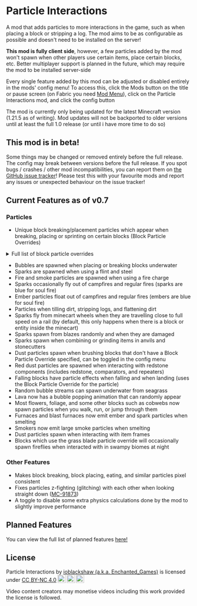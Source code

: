 # Particle Interactions
A mod that adds particles to more interactions in the game, such as when placing a block or stripping a log. The mod aims to be as configurable as possible and doesn't need to be installed on the server!

**This mod is fully client side**, however, a few particles added by the mod won't spawn when other players use certain items, place certain blocks, etc. Better multiplayer support is planned in the future, which may require the mod to be installed server-side

Every single feature added by this mod can be adjusted or disabled entirely in the mods' config menu! To access this, click the Mods button on the title or pause screen (on Fabric you need [Mod Menu](https://modrinth.com/mod/modmenu)), click on the Particle Interactions mod, and click the config button

The mod is currently only being updated for the latest Minecraft version (1.21.5 as of writing). Mod updates will not be backported to older versions until at least the full 1.0 release (or until i have more time to do so)

## This mod is in beta!
Some things may be changed or removed entirely before the full release. The config may break between versions before the full release. If you spot bugs / crashes / other mod incompatibilities, you can report them on [the GitHub issue tracker](https://github.com/Enchanted-Games/block-place-particles/issues)!
Please test this with your favourite mods and report any issues or unexpected behaviour on the issue tracker!

## Current Features as of v0.7
### Particles
- Unique block breaking/placement particles which appear when breaking, placing or sprinting on certain blocks (Block Particle Overrides)

<details>
<summary>Full list of block particle overrides</summary>
<ul>
<li>Snowflakes (applies to snow blocks, snow layers, and powder snow by default)</li>
<li>Firefly (applies to firefly bushes by default)</li>
<li>Cherry petals (applies to cherry leaves, cherry saplings, and pink petals by default)</li>
<li>Azalea and flowering azalea leaves (applies to (flowering) azalea and (flowering) azalea leaves by default)</li>
<li>Pine Leaves (applies to every birch leaves and spruce leaves by default)</li>
<li>Generic Leaves (applies to every other vanilla leaf block by default)</li>
<li>Flower Petal (applies to cave vines, twisting vines, weeping vines, bushes, and most vanilla and modded flowers by default)</li>
<li>Grass Blade (applies to grass blocks, grass, tall grass, seagrass, vines, glow lichen, dead bushes, and most vanilla and modded crops by default)</li>
<li>Heavy Grass Blade (applies to hanging roots, pale hanging moss, cobwebs, and tripwire by default)</li>
<li>Moss Clump (applies to moss and moss carpets by default)</li>
<li>Pale Moss Clump (applies to pale moss and pale moss carpets by default, only in minecraft 1.21.2 and above)</li>
<li>Dust (applies to sand, gravel, sus sand, sus gravel, concrete powder, soul sand, and soul soil by default)</li>
<li>Redstone Dust (applies to redstone, redstone blocks, comparators, repeaters, and redstone torches by default)</li>
<li>Block Shatter (applies to nether portals by default)</li>
</ul>
</details>

- Bubbles are spawned when placing or breaking blocks underwater
- Sparks are spawned when using a flint and steel
- Fire and smoke particles are spawned when using a fire charge
- Sparks occasionally fly out of campfires and regular fires (sparks are blue for soul fire)
- Ember particles float out of campfires and regular fires (embers are blue for soul fire)
- Particles when tilling dirt, stripping logs, and flattening dirt
- Sparks fly from minecart wheels when they are travelling close to full speed on a rail (by default, this only happens when there is a block or entity inside the minecart)
- Sparks spawn from blazes randomly and when they are damaged
- Sparks spawn when combining or grinding items in anvils and stonecutters
- Dust particles spawn when brushing blocks that don't have a Block Particle Override specified, can be toggled in the config menu
- Red dust particles are spawned when interacting with redstone components (includes redstone, comparators, and repeaters)
- Falling blocks have particle effects when falling and when landing (uses the Block Particle Override for the particle)
- Random bubble streams can spawn underwater from seagrass
- Lava now has a bubble popping animation that can randomly appear
- Most flowers, foliage, and some other blocks such as cobwebs now spawn particles when you walk, run, or jump through them
- Furnaces and blast furnaces now emit ember and spark particles when smelting
- Smokers now emit large smoke particles when smelting
- Dust particles spawn when interacting with item frames
- Blocks which use the grass blade particle override will occasionally spawn fireflies when interacted with in swampy biomes at night

### Other Features
- Makes block breaking, block placing, eating, and similar particles pixel consistent
- Fixes particles z-fighting (glitching) with each other when looking straight down ([MC-91873](https://bugs.mojang.com/browse/MC-91873))
- A toggle to disable some extra physics calculations done by the mod to slightly improve performance

## Planned Features
You can view the full list of planned features [here!](https://github.com/Enchanted-Games/block-place-particles/issues/6)

## License
<p xmlns:cc="http://creativecommons.org/ns#" >Particle Interactions by <a rel="cc:attributionURL dct:creator" property="cc:attributionName" href="https://enchanted.games">ioblackshaw (a.k.a. Enchanted_Games)</a> is licensed under <a href="http://creativecommons.org/licenses/by-nc/4.0/?ref=chooser-v1" target="_blank" rel="license noopener noreferrer" style="display:inline-block;">CC BY-NC 4.0<img style="height:22px!important;margin-left:3px;vertical-align:text-bottom;" src="https://mirrors.creativecommons.org/presskit/icons/cc.svg?ref=chooser-v1"><img style="height:22px!important;margin-left:3px;vertical-align:text-bottom;" src="https://mirrors.creativecommons.org/presskit/icons/by.svg?ref=chooser-v1"><img style="height:22px!important;margin-left:3px;vertical-align:text-bottom;" src="https://mirrors.creativecommons.org/presskit/icons/nc.svg?ref=chooser-v1"></a></p> 
Video content creators may monetise videos including this work provided the license is followed.
